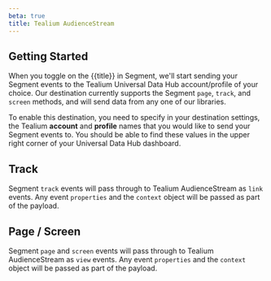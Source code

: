 ```yaml
---
beta: true
title: Tealium AudienceStream
---
```


## Getting Started

When you toggle on the {{title}} in Segment, we'll start sending your Segment events to the Tealium Universal Data Hub account/profile of your choice. Our destination currently supports the Segment `page`, `track`, and `screen` methods, and will send data from any one of our libraries.

To enable this destination, you need to specify in your destination settings, the Tealium **account** and **profile** names that you would like to send your Segment events to. You should be able to find these values in the upper right corner of your Universal Data Hub dashboard.

## Track

Segment `track` events will pass through to Tealium AudienceStream as `link` events. Any event `properties` and the `context` object will be passed as part of the payload.

## Page / Screen

Segment `page` and `screen` events will pass through to Tealium AudienceStream as `view` events. Any event `properties` and the `context` object will be passed as part of the payload.
